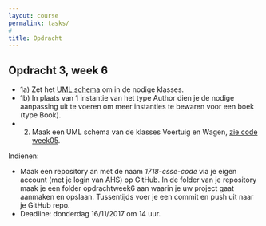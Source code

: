 ```yaml
---
layout: course
permalink: tasks/
#
title: Opdracht
---
```


## Opdracht 3, week 6
- 1a) Zet het [UML schema](https://i.stack.imgur.com/vCgMF.png) om in de nodige klasses.
- 1b) In plaats van 1 instantie van het type Author dien je de nodige aanpassing uit te voeren om meer instanties te bewaren voor een boek (type Book).
- 2) Maak een UML schema van de klasses Voertuig en Wagen, [zie code week05](https://github.com/gdmgent/1718-csse-code/tree/master/week05).

Indienen:
- Maak een repository an met de naam *1718-csse-code* via je eigen account (met je login van AHS) op GitHub. In de folder van je repository maak je een folder opdrachtweek6 aan waarin je uw project gaat aanmaken en opslaan. Tussentijds voer je een commit en push uit naar je GitHub repo.
- Deadline: donderdag 16/11/2017 om 14 uur.